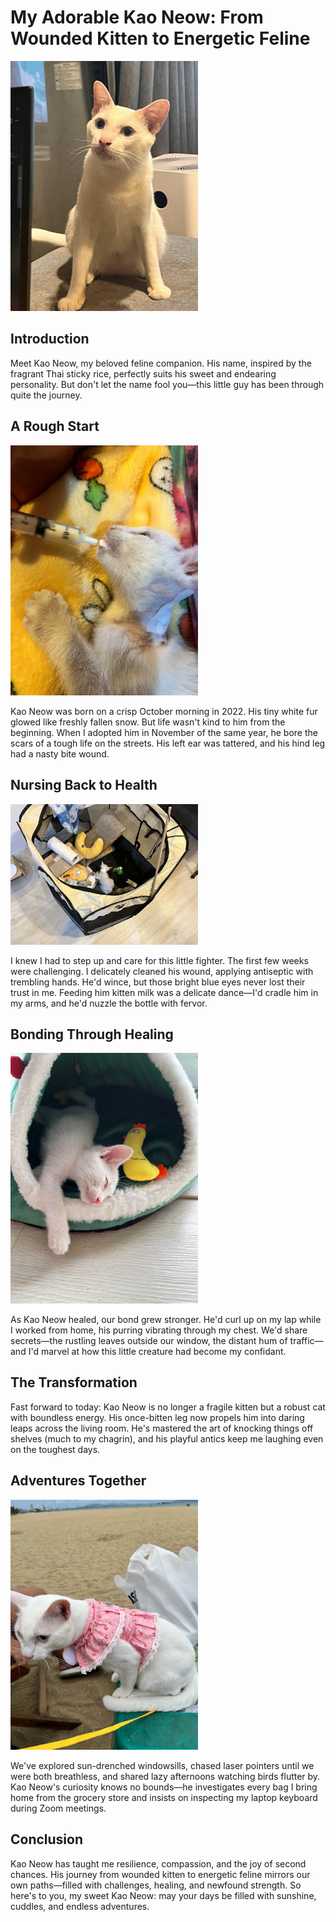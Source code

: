 # My Adorable Kao Neow: From Wounded Kitten to Energetic Feline
<img alt="kaw-neow-is-adorable" src="https://raw.githubusercontent.com/korntewin/intro-website/main/src/pics/kao-neow-is-adorable.jpg" width="300em" height="auto" />

## Introduction
Meet Kao Neow, my beloved feline companion. His name, inspired by the fragrant Thai sticky rice, perfectly suits his sweet and endearing personality. But don't let the name fool you—this little guy has been through quite the journey.  

## A Rough Start
<img alt="kaw-neow-firstmet" src="https://raw.githubusercontent.com/korntewin/intro-website/main/src/pics/kao-neow-firstmet.jpg" width="300em" height="auto" />   

Kao Neow was born on a crisp October morning in 2022. His tiny white fur glowed like freshly fallen snow. But life wasn't kind to him from the beginning. When I adopted him in November of the same year, he bore the scars of a tough life on the streets. His left ear was tattered, and his hind leg had a nasty bite wound.

## Nursing Back to Health
<img alt="kaw-neow-medical" src="https://raw.githubusercontent.com/korntewin/intro-website/main/src/pics/kao-neow-medical.jpg" width="300em" height="auto" />  

I knew I had to step up and care for this little fighter. The first few weeks were challenging. I delicately cleaned his wound, applying antiseptic with trembling hands. He'd wince, but those bright blue eyes never lost their trust in me. Feeding him kitten milk was a delicate dance—I'd cradle him in my arms, and he'd nuzzle the bottle with fervor.

## Bonding Through Healing
<img alt="kao-neow-is-better" src="https://raw.githubusercontent.com/korntewin/intro-website/main/src/pics/kao-neow-is-better.jpg" width="300em" height="auto" />  

As Kao Neow healed, our bond grew stronger. He'd curl up on my lap while I worked from home, his purring vibrating through my chest. We'd share secrets—the rustling leaves outside our window, the distant hum of traffic—and I'd marvel at how this little creature had become my confidant.

## The Transformation
Fast forward to today: Kao Neow is no longer a fragile kitten but a robust cat with boundless energy. His once-bitten leg now propels him into daring leaps across the living room. He's mastered the art of knocking things off shelves (much to my chagrin), and his playful antics keep me laughing even on the toughest days.

## Adventures Together
<img alt="kao-neow-is-cheeky" src="https://raw.githubusercontent.com/korntewin/intro-website/main/src/pics/kao-neow-is-cheeky.jpg" width="300em" height="auto" />  

We've explored sun-drenched windowsills, chased laser pointers until we were both breathless, and shared lazy afternoons watching birds flutter by. Kao Neow's curiosity knows no bounds—he investigates every bag I bring home from the grocery store and insists on inspecting my laptop keyboard during Zoom meetings.

## Conclusion
Kao Neow has taught me resilience, compassion, and the joy of second chances. His journey from wounded kitten to energetic feline mirrors our own paths—filled with challenges, healing, and newfound strength. So here's to you, my sweet Kao Neow: may your days be filled with sunshine, cuddles, and endless adventures.